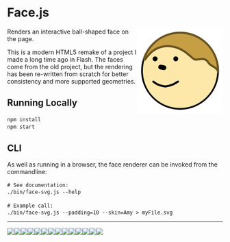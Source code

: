 # Face.js

<img src="screenshots/face.png" align="right" width="200" />

Renders an interactive ball-shaped face on the page.

This is a modern HTML5 remake of a project I made a long time ago in
Flash. The faces come from the old project, but the rendering has been
re-written from scratch for better consistency and more supported
geometries.

## Running Locally

```sh
npm install
npm start
```

## CLI

As well as running in a browser, the face renderer can be invoked from
the commandline:

```shell
# See documentation:
./bin/face-svg.js --help

# Example call:
./bin/face-svg.js --padding=10 --skin=Amy > myFile.svg
````

---

<img src="screenshots/Amy.png" width="100"
/><img src="screenshots/Bert.png" width="100"
/><img src="screenshots/Clyde.png" width="100"
/><img src="screenshots/Dean.png" width="100"
/><img src="screenshots/Eve.png" width="100"
/><img src="screenshots/HalloweenAmy.png" width="100"
/><img src="screenshots/HalloweenBert.png" width="100"
/><img src="screenshots/HalloweenClyde.png" width="100"
/><img src="screenshots/HalloweenDean.png" width="100"
/><img src="screenshots/HalloweenEve.png" width="100"
/><img src="screenshots/Bonfire.png" width="100"
/><img src="screenshots/Christmas.png" width="100"
/><img src="screenshots/Eye.png" width="100"
/><img src="screenshots/TestPattern.png" width="100"
/>
